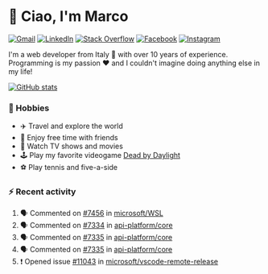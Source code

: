 # 👋 Ciao, I'm Marco

[![Gmail](https://img.shields.io/badge/Gmail-%23BB001B?style=flat-square&logo=gmail&logoColor=white)](mailto:gremo1982@gmail.com)
[![LinkedIn](https://img.shields.io/badge/LinkedIn-%230e76a8?style=flat-square&logo=linkedin)](https://www.linkedin.com/in/marco-polichetti)
[![Stack Overflow](https://img.shields.io/stackexchange/stackoverflow/r/220180?style=flat&logo=stackoverflow&label=Stack%20Overflow&color=%23F47F24)](https://stackoverflow.com/users/220180)
[![Facebook](https://img.shields.io/badge/-Facebook-%234267B2?style=flat-square&logo=facebook&logoColor=white)](https://www.facebook.com/marco.poliketti)
[![Instagram](https://img.shields.io/badge/-Instagram-%23C13584?style=flat-square&logo=instagram&logoColor=white)](https://www.instagram.com/marco.gremo)

I'm a web developer from Italy 🍕 with over 10 years of experience. Programming is my passion ❤️ and I couldn't imagine doing anything else in my life!

[![GitHub stats](https://github-readme-stats.vercel.app/api?username=gremo&show_icons=true&rank_icon=github&theme=transparent)](https://github.com/anuraghazra/github-readme-stats)

### 📅 Hobbies

- ✈️ Travel and explore the world
- 🍻 Enjoy free time with friends
- 🎥 Watch TV shows and movies
- 🕹️ Play my favorite videogame [Dead by Daylight](https://deadbydaylight.com)
- ⚽ Play tennis and five-a-side

### ⚡ Recent activity

<!--START_SECTION:activity-->
1. 🗣 Commented on [#7456](https://github.com/microsoft/WSL/issues/7456#issuecomment-3280438376) in [microsoft/WSL](https://github.com/microsoft/WSL)
2. 🗣 Commented on [#7334](https://github.com/api-platform/core/issues/7334#issuecomment-3219148636) in [api-platform/core](https://github.com/api-platform/core)
3. 🗣 Commented on [#7335](https://github.com/api-platform/core/issues/7335#issuecomment-3219131588) in [api-platform/core](https://github.com/api-platform/core)
4. 🗣 Commented on [#7335](https://github.com/api-platform/core/issues/7335#issuecomment-3219122861) in [api-platform/core](https://github.com/api-platform/core)
5. ❗ Opened issue [#11043](https://github.com/microsoft/vscode-remote-release/issues/11043) in [microsoft/vscode-remote-release](https://github.com/microsoft/vscode-remote-release)
<!--END_SECTION:activity-->
